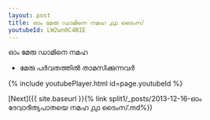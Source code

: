 ```yaml
---
layout: post
title: ഓം മേരു ഡാമിനെ നമഹ ൧൧ ടൈംസ്
youtubeId: LW2wn0C4BIE
---
```

 
 
 ഓം മേരു ഡാമിനെ നമഹ 
 
 -  മേരു പർവതത്തിൽ താമസിക്കുന്നവർ 
 
  
 
  
 
 
 
 
 
 


{% include youtubePlayer.html id=page.youtubeId %}
 
[Next]({{ site.baseurl }}{% link  split1/_posts/2013-12-16-ഓം ദേവാദിത്യപാതയെ നമഹ ൧൧ ടൈംസ്.md%})
 
